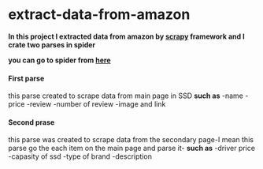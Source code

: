 # extract-data-from-amazon
**In this project I extracted data from amazon by [scrapy](https://scrapy.org/) framework and I crate two parses in spider**

**you can go to spider from [here](https://github.com/eslamaboushashaa/extract-data-from-amazon/blob/8ac5d3ff60fb9a789c659ba25e8862d13cc0e263/amazon/spiders/amazom_ssd.py)**

#### First parse 
this parse created to scrape data from main page in SSD **such as** 
-name 
-price
-review
-number of review
-image and link

#### Second prase 
this parse was created to scrape data from the secondary page-I mean this parse go the each item on the main page and parse it- **such as** 
-driver price
-capasity of ssd 
-type of brand 
-description
